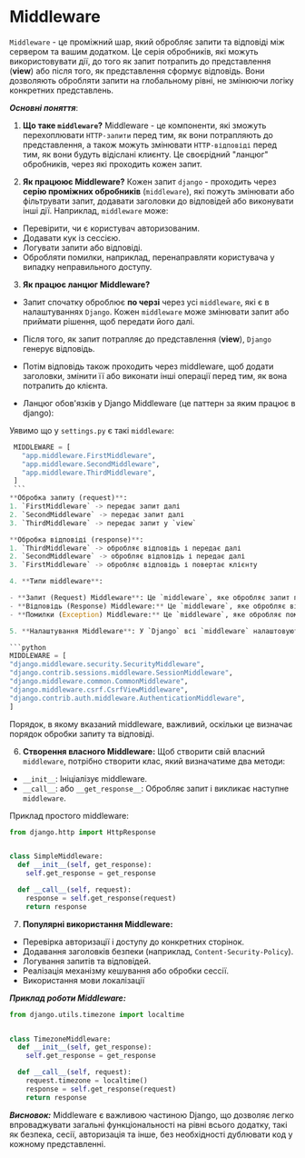 # Middleware 

`Middleware` - це проміжний шар, який обробляє запити та відповіді між сервером та вашим додатком. Це серія обробників, які можуть використовувати дії, до того як 
запит потрапить до представлення (**view**) або після того, як представлення сформує відповідь. Вони дозволяють обробляти запити на глобальному рівні, не змінюючи логіку конкретних представлень.

***Основні поняття***:

1. **Що таке `middleware`?** Middleware - це компоненти, які зможуть перехоплювати `HTTP-запити` перед тим, як вони потрапляють до представлення, а також можуть змінювати `HTTP-відповіді` перед тим, як вони будуть відіслані клиєнту. Це своєрідний "ланцюг" обробників, через які проходить кожен запит.

2. **Як працюює Middleware?** Кожен запит `django` - проходить через **серію проміжних обробників** (`middleware`), які пожуть змінювати або фільтрувати запит, додавати заголовки до відповідей або виконувати інші дії. Наприклад, `middleware` може:

  - Перевірити, чи є користувач авторизованим.
  - Додавати кук із сессією.
  - Логувати запити або відповіді.
  - Обробляти помилки, наприклад, перенаправляти користувача у випадку неправильного доступу.

3. **Як працює ланцюг Middleware?**

  - Запит спочатку оброблює **по черзі** через усі `middleware`, які є в налаштуваннях `Django`. Кожен `middleware` може змінювати запит або приймати рішення, щоб передати його далі.
  - Після того, як запит потрапляє до представлення (**view**), `Django` генерує відповідь.
  - Потім відповідь також проходить через middleware, щоб додати заголовки, змінити її або виконати інші операції перед тим, як вона потрапить до клієнта.

  - Ланцюг обов'язків у Django Middleware (це паттерн за яким працює в django):

  Уявимо що у `settings.py` є такі `middleware`:
   ```python 
    MIDDLEWARE = [
      "app.middleware.FirstMiddleware",
      "app.middleware.SecondMiddleware",
      "app.middleware.ThirdMiddleware",
    ]
    ```
  **Обробка запиту (request)**:
  1. `FirstMiddleware` -> передає запит далі 
  2. `SecondMiddleware` -> передає запит далі 
  3. `ThirdMiddleware` -> передає запит у `view`

  **Обробка відповіді (response)**:
  1. `ThirdMiddleware` -> обробляє відповідь і передає далі 
  2. `SecondMiddleware` -> обробляє відповідь і передає далі
  3. `FirstMiddleware` -> обробляє відповідь і повертає клієнту

4. **Типи middleware**:

  - **Запит (Request) Middleware**: Це `middleware`, яке обробляє запит перед тим, як він потрапить до представлення.
  - **Відповідь (Response) Middleware:** Це `middleware`, яке обробляє віподповідь перед тим, як вона буде передани клієнту.
  - **Помилки (Exception) Middleware:** Це `middleware`, яке обробляє помилки, що виникають під час обробки запиту (наприклад 404, 500 помилки).

5. **Налаштування Middleware**: У `Django` всі `middleware` налаштовуються у файлі `settings.py`, в змінній `MIDDLEWARE`. Це список, що містить класи `middleware`, які будуть застосовуватися до запитів і відповідєй:

```python
MIDDLEWARE = [
  "django.middleware.security.SecurityMiddleware",
  "django.contrib.sessions.middleware.SessionMiddleware",
  "django.middleware.common.CommonMiddleware",
  "django.middleware.csrf.CsrfViewMiddleware",
  "django.contrib.auth.middleware.AuthenticationMiddleware",
]
```
Порядок, в якому вказаний middleware, важливий, оскільки це визначає порядок обробки запиту та відповіді.

6. **Створення власного Middleware:** Щоб створити свій власний `middleware`, потрібно створити клас, який визначатиме два методи:

  - `__init__`: Ініціалізує middleware.
  - `__call__`: або `__get_response__`: Обробляє запит і викликає наступне `middleware`.

Приклад простого middleware:

```python
from django.http import HttpResponse 


class SimpleMiddleware:
  def __init__(self, get_response):
    self.get_response = get_response

  def __call__(self, request):
    response = self.get_response(request)
    return response 
```

7. **Популярні використання Middleware:**

  - Перевірка авторизації і доступу до конкретних сторінок.
  - Додавання заголовків безпеки (наприклад, `Content-Security-Policy`).
  - Логування запитів та відповідей.
  - Реалізація механізму кешування або обробки сессії.
  - Використання мови локалізації

***Приклад роботи Middleware:***
```python
from django.utils.timezone import localtime


class TimezoneMiddleware:
  def __init__(self, get_response):
    self.get_response = get_response

  def __call__(self, request):
    request.timezone = localtime()
    response = self.get_response(request)
    return response

```

***Висновок:***
Middleware є важливою частиною Django, що дозволяє легко впроваджувати загальні функціональності на рівні всього додатку, такі як безпека, сесії, авторизація та інше, без необхідності дублювати код у кожному представленні.
